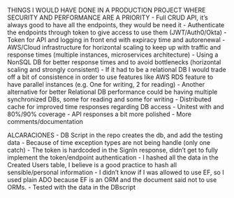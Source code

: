 
THINGS I WOULD HAVE DONE IN A PRODUCTION PROJECT WHERE SECURITY AND PERFORMANCE ARE A PRIORITY
	- Full CRUD API, it’s always good to have all the endpoints, they would be need it
	- Authenticate the endpoints through token to give access to use them (JWT/Auth0/Okta)
	- Token for API and logging in front end with expiracy time and autorenewal
	- AWS/Cloud infrastructure for horizontal scaling to keep up with traffic and response times (multiple instances, microservices architecture)
	- Using a NonSQL DB for better response times and to avoid bottlenecks (horizontal scaling and strongly consistent)
	- If it had to be a relational DB I would trade off a bit of consistence in order to use features like AWS RDS feature to have parallel instances (e.g. One for writing, 2 for reading)
	- Another alternative for better Relational DB performance could be having multiple synchronized DBs, some for reading and some for writing
	- Distributed cache for improved time responses regarding DB access
	- Unitest with and 80%/90% coverage
	- API responses a bit more polished
	- More comments/documentation



ALCARACIONES
	- DB Script in the repo creates the db, and add the testing data
	- Because of time exception types are not being handle (only one catch)
	- The token is hardcoded in the SignIn response, didn’t get to fully implement the token/endpoint authentication
	- I hashed all the data in the Created Users table, I believe is a good practice to hash all sensible/personal information
	- I didn’t know if I was allowed to use EF, so I used plain ADO because EF is an ORM and the document said not to use ORMs.
	- Tested with the data in the DBscript

